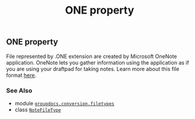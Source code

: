 ﻿---
title: ONE property
second_title: GroupDocs.Conversion for Python via .NET API References
description: 
type: docs
weight: 80
url: /python-net/groupdocs.conversion.filetypes/notefiletype/one/
is_root: false
---

## ONE property


File represented by .ONE extension are created by Microsoft OneNote application. OneNote lets you gather information using the application as if you are using your draftpad for taking notes.
Learn more about this file format [here](https://wiki.fileformat.com/note-taking/one).

### See Also
* module [`groupdocs.conversion.filetypes`](../../)
* class [`NoteFileType`](/conversion/python-net/groupdocs.conversion.filetypes/notefiletype)
